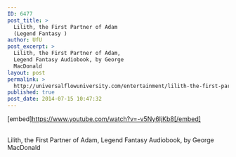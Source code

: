 ```yaml
---
ID: 6477
post_title: >
  Lilith, the First Partner of Adam
  (Legend Fantasy )
author: UfU
post_excerpt: >
  Lilith, the First Partner of Adam,
  Legend Fantasy Audiobook, by George
  MacDonald
layout: post
permalink: >
  http://universalflowuniversity.com/entertainment/lilith-the-first-partner-of-adam-legend-fantasy/
published: true
post_date: 2014-07-15 10:47:32
---
```

[embed]https://www.youtube.com/watch?v=-v5Ny6IjKb8[/embed]</br></br>
<p>Lilith, the First Partner of Adam, Legend Fantasy Audiobook, by George MacDonald</p>